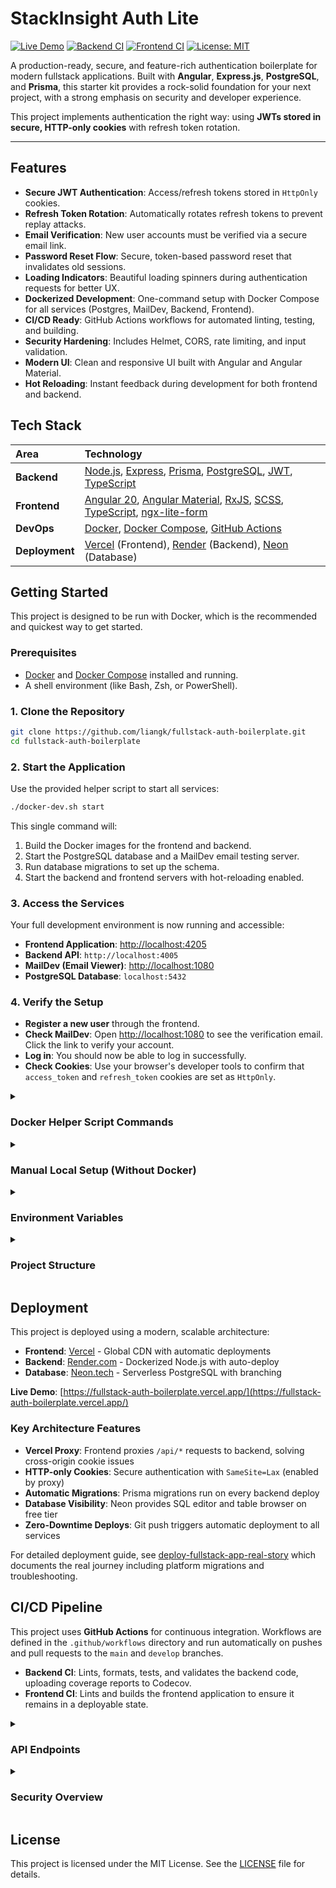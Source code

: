 # StackInsight Auth Lite

[![Live Demo](https://img.shields.io/badge/Live%20Demo-Vercel-brightgreen?style=flat&logo=vercel)](https://fullstack-auth-boilerplate.vercel.app/)
[![Backend CI](https://github.com/liangk/fullstack-auth-boilerplate/actions/workflows/backend-ci.yml/badge.svg)](https://github.com/liangk/fullstack-auth-boilerplate/actions/workflows/backend-ci.yml)
[![Frontend CI](https://github.com/liangk/fullstack-auth-boilerplate/actions/workflows/frontend-ci.yml/badge.svg)](https://github.com/liangk/fullstack-auth-boilerplate/actions/workflows/frontend-ci.yml)
[![License: MIT](https://img.shields.io/badge/License-MIT-yellow.svg)](https://opensource.org/licenses/MIT)

A production-ready, secure, and feature-rich authentication boilerplate for modern fullstack applications. Built with **Angular**, **Express.js**, **PostgreSQL**, and **Prisma**, this starter kit provides a rock-solid foundation for your next project, with a strong emphasis on security and developer experience.

This project implements authentication the right way: using **JWTs stored in secure, HTTP-only cookies** with refresh token rotation.

---

## Features

- **Secure JWT Authentication**: Access/refresh tokens stored in `HttpOnly` cookies.
- **Refresh Token Rotation**: Automatically rotates refresh tokens to prevent replay attacks.
- **Email Verification**: New user accounts must be verified via a secure email link.
- **Password Reset Flow**: Secure, token-based password reset that invalidates old sessions.
- **Loading Indicators**: Beautiful loading spinners during authentication requests for better UX.
- **Dockerized Development**: One-command setup with Docker Compose for all services (Postgres, MailDev, Backend, Frontend).
- **CI/CD Ready**: GitHub Actions workflows for automated linting, testing, and building.
- **Security Hardening**: Includes Helmet, CORS, rate limiting, and input validation.
- **Modern UI**: Clean and responsive UI built with Angular and Angular Material.
- **Hot Reloading**: Instant feedback during development for both frontend and backend.

## Tech Stack

| Area     | Technology                                                                                                  |
| :------- | :---------------------------------------------------------------------------------------------------------- |
| **Backend**  | [Node.js](https://nodejs.org/), [Express](https://expressjs.com/), [Prisma](https://www.prisma.io/), [PostgreSQL](https://www.postgresql.org/), [JWT](https://jwt.io/), [TypeScript](https://www.typescriptlang.org/) |
| **Frontend** | [Angular 20](https://angular.io/), [Angular Material](https://material.angular.io/), [RxJS](https://rxjs.dev/), [SCSS](https://sass-lang.com/), [TypeScript](https://www.typescriptlang.org/), [ngx-lite-form](https://www.npmjs.com/package/ngx-lite-form) |
| **DevOps**   | [Docker](https://www.docker.com/), [Docker Compose](https://docs.docker.com/compose/), [GitHub Actions](https://github.com/features/actions) |
| **Deployment** | [Vercel](https://vercel.com) (Frontend), [Render](https://render.com) (Backend), [Neon](https://neon.tech) (Database) |

## Getting Started

This project is designed to be run with Docker, which is the recommended and quickest way to get started.

### Prerequisites

- [Docker](https://www.docker.com/get-started) and [Docker Compose](https://docs.docker.com/compose/install/) installed and running.
- A shell environment (like Bash, Zsh, or PowerShell).

### 1. Clone the Repository

```bash
git clone https://github.com/liangk/fullstack-auth-boilerplate.git
cd fullstack-auth-boilerplate
```

### 2. Start the Application

Use the provided helper script to start all services:

```bash
./docker-dev.sh start
```

This single command will:
1.  Build the Docker images for the frontend and backend.
2.  Start the PostgreSQL database and a MailDev email testing server.
3.  Run database migrations to set up the schema.
4.  Start the backend and frontend servers with hot-reloading enabled.

### 3. Access the Services

Your full development environment is now running and accessible:

- **Frontend Application**: [http://localhost:4205](http://localhost:4205)
- **Backend API**: `http://localhost:4005`
- **MailDev (Email Viewer)**: [http://localhost:1080](http://localhost:1080)
- **PostgreSQL Database**: `localhost:5432`

### 4. Verify the Setup

- **Register a new user** through the frontend.
- **Check MailDev**: Open [http://localhost:1080](http://localhost:1080) to see the verification email. Click the link to verify your account.
- **Log in**: You should now be able to log in successfully.
- **Check Cookies**: Use your browser's developer tools to confirm that `access_token` and `refresh_token` cookies are set as `HttpOnly`.

<details>
<summary><h3>Docker Helper Script Commands</h3></summary>

The `docker-dev.sh` script provides a convenient interface for managing your development environment. Here are the available commands:

| Command                  | Description                                                              |
| :----------------------- | :----------------------------------------------------------------------- |
| `./docker-dev.sh start`    | Starts all services in the foreground.                                   |
| `./docker-dev.sh start-bg` | Starts all services in the background (detached mode).                   |
| `./docker-dev.sh stop`     | Stops all running services.                                              |
| `./docker-dev.sh restart`  | Restarts all services.                                                   |
| `./docker-dev.sh logs`     | Tails the logs from all running services.                                |
| `./docker-dev.sh migrate`  | Runs Prisma database migrations inside the backend container.            |
| `./docker-dev.sh seed`     | Seeds the database with sample data.                                     |
| `./docker-dev.sh studio`   | Opens Prisma Studio to view and manage your database.                    |
| `./docker-dev.sh shell`    | Opens a shell inside the running backend container for debugging.        |
| `./docker-dev.sh db-shell` | Opens a `psql` shell to the PostgreSQL database.                         |
| `./docker-dev.sh clean`    | **(Destructive)** Stops and removes all containers, volumes, and networks. |

</details>

<details>
<summary><h3>Manual Local Setup (Without Docker)</h3></summary>

If you prefer not to use Docker, you can run the services locally. You will need:
- Node.js (v18 or later)
- A running PostgreSQL instance

1.  **Set up PostgreSQL**: Ensure you have a PostgreSQL database running and create a new database (e.g., `auth_boilerplate`).

2.  **Set up MailDev**: For local email testing, run `npx maildev` in a separate terminal.

3.  **Configure Backend**:
    - Navigate to the `backend` directory.
    - Run `npm install`.
    - Copy `.env.example` to `.env` and fill in the required values (see the Environment Variables section below).
    - Run `npm run prisma:migrate` to set up the database schema.
    - Run `npm run dev` to start the backend server.

4.  **Configure Frontend**:
    - Navigate to the `frontend` directory.
    - Run `npm install`.
    - Run `npm start` to start the frontend server.

</details>

<details>
<summary><h3>Environment Variables</h3></summary>

The backend requires the following environment variables, which should be defined in a `.env` file in the `backend` directory. You can copy the `.env.example` file to get started.

| Variable                      | Description                                                                                                 | Default / Example                                    |
| :---------------------------- | :---------------------------------------------------------------------------------------------------------- | :--------------------------------------------------- |
| `PORT`                        | The port on which the backend server will run.                                                              | `4005`                                               |
| `NODE_ENV`                    | The application environment. Set to `production` in production.                                             | `development`                                        |
| `CORS_ORIGIN`                 | The URL of the frontend application for CORS policy.                                                        | `http://localhost:4205`                              |
| `DATABASE_URL`                | The connection string for your PostgreSQL database.                                                         | `postgresql://USER:PASS@HOST:PORT/DB`                |
| `JWT_ACCESS_SECRET`           | **(Required)** A strong, random secret for signing access tokens.                                           | `replace_me_with_a_strong_access_secret`             |
| `JWT_ACCESS_EXPIRES`          | The expiration time for access tokens.                                                                      | `15m`                                                |
| `JWT_REFRESH_SECRET`          | **(Required)** A strong, random secret for signing refresh tokens.                                          | `replace_me_with_a_strong_refresh_secret`            |
| `JWT_REFRESH_EXPIRES`         | The expiration time for refresh tokens.                                                                     | `7d`                                                 |
| `JWT_EMAIL_SECRET`            | **(Required)** A strong, random secret for signing email verification tokens.                               | `replace_me_with_a_strong_email_secret`              |
| `JWT_EMAIL_EXPIRES`           | The expiration time for email verification tokens.                                                          | `24h`                                                |
| `JWT_PASSWORD_RESET_SECRET`   | **(Required)** A strong, random secret for signing password reset tokens.                                   | `replace_me_with_a_strong_password_reset_secret`     |
| `JWT_PASSWORD_RESET_EXPIRES`  | The expiration time for password reset tokens.                                                              | `1h`                                                 |
| `SKIP_EMAIL_VERIFICATION`     | If `true`, new users will not need to verify their email to log in. **Should be `false` in production.**      | `false`                                              |
| `RATE_LIMIT_WINDOW_MINUTES`   | The time window in minutes for the general API rate limiter.                                                | `15`                                                 |
| `RATE_LIMIT_MAX`              | The maximum number of requests allowed per IP in the general rate limit window.                             | `100`                                                |
| `AUTH_RATE_LIMIT_WINDOW_MINUTES` | The time window in minutes for the authentication-specific rate limiter.                                    | `1`                                                  |
| `AUTH_RATE_LIMIT_MAX`         | The maximum number of requests allowed per IP in the auth rate limit window.                                | `5`                                                  |
| `SMTP_HOST`                   | The host of your SMTP server for sending emails. (Leave empty for local MailDev)                            | `smtp.example.com`                                   |
| `SMTP_PORT`                   | The port of your SMTP server.                                                                               | `587`                                                |
| `SMTP_USER`                   | The username for your SMTP server.                                                                          | `your_email@example.com`                             |
| `SMTP_PASS`                   | The password for your SMTP server.                                                                          | `your_app_password`                                  |

</details>

<details>
<summary><h3>Project Structure</h3></summary>

```
backend/
  prisma/          # Prisma schema, migrations, and seed scripts
  src/
    controllers/   # Express route handlers
    middleware/    # Express middleware (auth, validation, etc.)
    routes/        # API route definitions
    services/      # Business logic (user creation, etc.)
    utils/         # Helper functions and constants
    index.ts       # Main application entry point
  package.json

frontend/
  src/
    app/
      components/  # Reusable UI components
      guards/      # Angular route guards (e.g., AuthGuard)
      interceptors/ # HTTP interceptors (e.g., for adding auth tokens)
      pages/       # Page-level components
      services/    # Angular services (e.g., AuthService)
      routes.ts    # Application routes
    environments/  # Environment-specific configuration
    index.html
  package.json
```

</details>

## Deployment

This project is deployed using a modern, scalable architecture:

- **Frontend**: [Vercel](https://vercel.com) - Global CDN with automatic deployments
- **Backend**: [Render.com](https://render.com) - Dockerized Node.js with auto-deploy
- **Database**: [Neon.tech](https://neon.tech) - Serverless PostgreSQL with branching

**Live Demo**: [https://fullstack-auth-boilerplate.vercel.app/](https://fullstack-auth-boilerplate.vercel.app/)

### Key Architecture Features

- **Vercel Proxy**: Frontend proxies `/api/*` requests to backend, solving cross-origin cookie issues
- **HTTP-only Cookies**: Secure authentication with `SameSite=Lax` (enabled by proxy)
- **Automatic Migrations**: Prisma migrations run on every backend deploy
- **Database Visibility**: Neon provides SQL editor and table browser on free tier
- **Zero-Downtime Deploys**: Git push triggers automatic deployment to all services

For detailed deployment guide, see [deploy-fullstack-app-real-story](https://stackinsight.dev/blog/deploy-fullstack-app-real-story/) which documents the real journey including platform migrations and troubleshooting.

## CI/CD Pipeline

This project uses **GitHub Actions** for continuous integration. Workflows are defined in the `.github/workflows` directory and run automatically on pushes and pull requests to the `main` and `develop` branches.

- **Backend CI**: Lints, formats, tests, and validates the backend code, uploading coverage reports to Codecov.
- **Frontend CI**: Lints and builds the frontend application to ensure it remains in a deployable state.

<details>
<summary><h3>API Endpoints</h3></summary>

| Method | Endpoint                      | Description                                   |
| :----- | :---------------------------- | :-------------------------------------------- |
| `POST` | `/api/auth/register`          | Register a new user.                          |
| `POST` | `/api/auth/login`             | Authenticate a user and receive tokens.       |
| `POST` | `/api/auth/logout`            | Invalidate the user's session.                |
| `POST` | `/api/auth/refresh`           | Obtain a new access token using a refresh token.|
| `GET`  | `/api/auth/profile`           | Get the current authenticated user's profile. |
| `GET`  | `/api/auth/verify-email`      | Verify a user's email address with a token.   |
| `POST` | `/api/auth/resend-verification` | Resend the email verification link.           |
| `POST` | `/api/auth/forgot-password`   | Request a password reset email.               |
| `POST` | `/api/auth/reset-password`    | Set a new password using a reset token.       |
| `GET`  | `/api/health`                 | Health check endpoint.                        |

</details>

<details>
<summary><h3>Security Overview</h3></summary>

This boilerplate is built with a security-first mindset.

- **Secure Cookies**: JWTs are stored in `HttpOnly`, `Secure` (in production), and `SameSite=Lax` cookies. The Vercel proxy makes cross-origin requests appear same-origin, allowing secure cookie handling without complex CORS configurations.
- **Password Hashing**: Passwords are hashed using `bcrypt` with salt rounds.
- **API Protection**: Includes rate limiting, Helmet for security headers, and strict CORS policies.
- **Input Validation**: All API inputs are validated with express-validator to prevent injection attacks.
- **Session Invalidation**: Password resets automatically invalidate all other active sessions.
- **Refresh Token Rotation**: Refresh tokens are rotated on each use to prevent replay attacks.

</details>

## License

This project is licensed under the MIT License. See the [LICENSE](LICENSE) file for details.